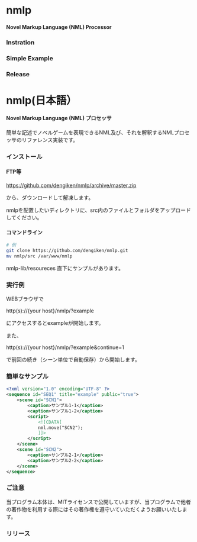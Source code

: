 nmlp
========

#### Novel Markup Language (NML) Processor ####

### Instration ###

### Simple Example ###

### Release ###

nmlp(日本語）
===========

#### Novel Markup Language (NML) プロセッサ

簡単な記述でノベルゲームを表現できるNML及び、それを解釈するNMLプロセッサのリファレンス実装です。

### インストール ###

#### FTP等 ####

https://github.com/dengiken/nmlp/archive/master.zip

から、ダウンロードして解凍します。

nmlpを配置したいディレクトリに、src内のファイルとフォルダをアップロードしてください。

#### コマンドライン ####

```sh
# 例
git clone https://github.com/dengiken/nmlp.git
mv nmlp/src /var/www/nmlp
```
nmlp-lib/resoureces 直下にサンプルがあります。

### 実行例 ###
WEBブラウザで

http(s)://{your host}/nmlp/?example

にアクセスするとexampleが開始します。

また、

http(s)://{your host}/nmlp/?example&continue=1

で前回の続き（シーン単位で自動保存）から開始します。

### 簡単なサンプル ###

```xml
<?xml version="1.0" encoding="UTF-8" ?>
<sequence id="SEQ1" title="example" public="true">
    <scene id="SCN1">
        <caption>サンプル1-1</caption>
        <caption>サンプル1-2</caption>
        <script>
            <![CDATA[
            nml.move("SCN2");
            ]]>
        </script>
    </scene>
    <scene id="SCN2">
        <caption>サンプル2-1</caption>
        <caption>サンプル2-2</caption>
    </scene>
</sequence>
```

### ご注意 ###
当プログラム本体は、MITライセンスで公開していますが、当プログラムで他者の著作物を利用する際にはその著作権を遵守いていただくようお願いいたします。

### リリース ###
